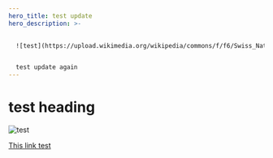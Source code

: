```yaml
---
hero_title: test update
hero_description: >-
  

  ![test](https://upload.wikimedia.org/wikipedia/commons/f/f6/Swiss_National_Park_131.JPG "test img")


  test update again
---
```

# t﻿est heading



![test](img/premade_labels_1.png "test")

[T﻿his link test](https://google.com)